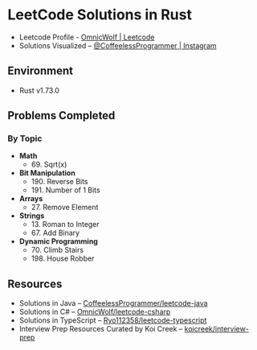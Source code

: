 # LeetCode Solutions in Rust

- Leetcode Profile - [OmnicWolf | Leetcode](https://leetcode.com/OmnicWolf/)
- Solutions Visualized – [@CoffeelessProgrammer | Instagram](https://www.instagram.com/coffeelessprogrammer/)

## Environment
- <span>Rust v1.73.0</span>

## Problems Completed

### By Topic

- **Math**
  - <span>69. Sqrt(x)</span>
- **Bit Manipulation**
  - <span>190. Reverse Bits</span>
  - <span>191. Number of 1 Bits</span>
- **Arrays**
  - <span>27. Remove Element</span>
- **Strings**
  - <span>13. Roman to Integer</span>
  - <span>67. Add Binary</span>
- **Dynamic Programming**
  - <span>70. Climb Stairs</span>
  - <span>198. House Robber</span>

## Resources

- Solutions in Java – [CoffeelessProgrammer/leetcode-java](https://github.com/CoffeelessProgrammer/leetcode-java)
- Solutions in C# – [OmnicWolf/leetcode-csharp](https://github.com/OmnicWolf/leetcode-csharp)
- Solutions in TypeScript – [Ryo112358/leetcode-typescript](https://github.com/Ryo112358/leetcode-typescript)
- Interview Prep Resources Curated by Koi Creek – [koicreek/interview-prep](https://github.com/koicreek/interview-prep)